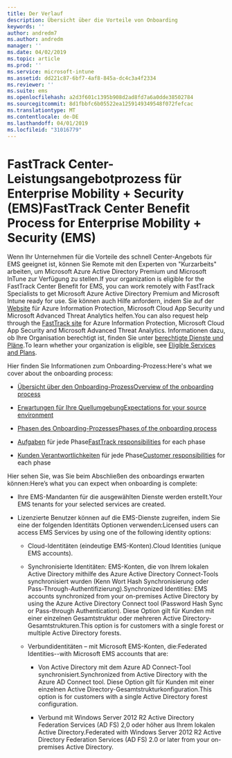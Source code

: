 ```yaml
---
title: Der Verlauf
description: Übersicht über die Vorteile von Onboarding
keywords: ''
author: andredm7
ms.author: andredm
manager: ''
ms.date: 04/02/2019
ms.topic: article
ms.prod: ''
ms.service: microsoft-intune
ms.assetid: dd221c87-6bf7-4af8-845a-dc4c3a4f2334
ms.reviewer: ''
ms.suite: ems
ms.openlocfilehash: a2d3f601c1395b908d2ad8fd7a6a0dde38502784
ms.sourcegitcommit: 8d1fbbfc6b05522ea1259149349548f072fefcac
ms.translationtype: MT
ms.contentlocale: de-DE
ms.lasthandoff: 04/01/2019
ms.locfileid: "31016779"
---
```

# <a name="fasttrack-center-benefit-process-for-enterprise-mobility--security-ems"></a><span data-ttu-id="7a833-103">FastTrack Center-Leistungsangebotprozess für Enterprise Mobility + Security (EMS)</span><span class="sxs-lookup"><span data-stu-id="7a833-103">FastTrack Center Benefit Process for Enterprise Mobility + Security (EMS)</span></span>
<span data-ttu-id="7a833-104">Wenn Ihr Unternehmen für die Vorteile des schnell Center-Angebots für EMS geeignet ist, können Sie Remote mit den Experten von "Kurzarbeits" arbeiten, um Microsoft Azure Active Directory Premium und Microsoft InTune zur Verfügung zu stellen.</span><span class="sxs-lookup"><span data-stu-id="7a833-104">If your organization is eligible for the FastTrack Center Benefit for EMS, you can work remotely with FastTrack Specialists to get Microsoft Azure Active Directory Premium and Microsoft Intune ready for use.</span></span> <span data-ttu-id="7a833-105">Sie können auch Hilfe anfordern, indem Sie auf der [Website](https://www.microsoft.com/fasttrack/microsoft-365/ems) für Azure Information Protection, Microsoft Cloud App Security und Microsoft Advanced Threat Analytics helfen.</span><span class="sxs-lookup"><span data-stu-id="7a833-105">You can also request help through the [FastTrack site](https://www.microsoft.com/fasttrack/microsoft-365/ems) for Azure Information Protection, Microsoft Cloud App Security and Microsoft Advanced Threat Analytics.</span></span> <span data-ttu-id="7a833-106">Informationen dazu, ob Ihre Organisation berechtigt ist, finden Sie unter [berechtigte Dienste und Pläne](M365-eligible-services-and-plans.md).</span><span class="sxs-lookup"><span data-stu-id="7a833-106">To learn whether your organization is eligible, see [Eligible Services and Plans](M365-eligible-services-and-plans.md).</span></span>


<span data-ttu-id="7a833-107">Hier finden Sie Informationen zum Onboarding-Prozess:</span><span class="sxs-lookup"><span data-stu-id="7a833-107">Here's what we cover about the onboarding process:</span></span>

-   [<span data-ttu-id="7a833-108">Übersicht über den Onboarding-Prozess</span><span class="sxs-lookup"><span data-stu-id="7a833-108">Overview of the onboarding process</span></span>](EMS-fasttrack-benefit-overview.md)

-   [<span data-ttu-id="7a833-109">Erwartungen für Ihre Quellumgebung</span><span class="sxs-lookup"><span data-stu-id="7a833-109">Expectations for your source environment</span></span>](EMS-source-environment-expectations.md)

-   [<span data-ttu-id="7a833-110">Phasen des Onboarding-Prozesses</span><span class="sxs-lookup"><span data-stu-id="7a833-110">Phases of the onboarding process</span></span>](EMS-onboarding-phases.md)

-   <span data-ttu-id="7a833-111">[Aufgaben](EMS-fasttrack-responsibilities.md) für jede Phase</span><span class="sxs-lookup"><span data-stu-id="7a833-111">[FastTrack responsibilities](EMS-fasttrack-responsibilities.md) for each phase</span></span>

-   <span data-ttu-id="7a833-112">[Kunden Verantwortlichkeiten](EMS-your-responsibilities.md) für jede Phase</span><span class="sxs-lookup"><span data-stu-id="7a833-112">[Customer responsibilities](EMS-your-responsibilities.md) for each phase</span></span>

<span data-ttu-id="7a833-113">Hier sehen Sie, was Sie beim Abschließen des onboardings erwarten können:</span><span class="sxs-lookup"><span data-stu-id="7a833-113">Here’s what you can expect when onboarding is complete:</span></span>

-   <span data-ttu-id="7a833-114">Ihre EMS-Mandanten für die ausgewählten Dienste werden erstellt.</span><span class="sxs-lookup"><span data-stu-id="7a833-114">Your EMS tenants for your selected services are created.</span></span>

-   <span data-ttu-id="7a833-115">Lizenzierte Benutzer können auf die EMS-Dienste zugreifen, indem Sie eine der folgenden Identitäts Optionen verwenden:</span><span class="sxs-lookup"><span data-stu-id="7a833-115">Licensed users can access EMS Services by using one of the following identity options:</span></span>

    -   <span data-ttu-id="7a833-116">Cloud-Identitäten (eindeutige EMS-Konten).</span><span class="sxs-lookup"><span data-stu-id="7a833-116">Cloud Identities (unique EMS accounts).</span></span>

    -   <span data-ttu-id="7a833-117">Synchronisierte Identitäten: EMS-Konten, die von Ihrem lokalen Active Directory mithilfe des Azure Active Directory Connect-Tools synchronisiert wurden (Kenn Wort Hash Synchronisierung oder Pass-Through-Authentifizierung).</span><span class="sxs-lookup"><span data-stu-id="7a833-117">Synchronized Identities: EMS accounts synchronized from your on-premises Active Directory by using the Azure Active Directory Connect tool (Password Hash Sync or Pass-through Authentication).</span></span> <span data-ttu-id="7a833-118">Diese Option gilt für Kunden mit einer einzelnen Gesamtstruktur oder mehreren Active Directory-Gesamtstrukturen.</span><span class="sxs-lookup"><span data-stu-id="7a833-118">This option is for customers with a single forest or multiple Active Directory forests.</span></span>

    -   <span data-ttu-id="7a833-119">Verbundidentitäten – mit Microsoft EMS-Konten, die:</span><span class="sxs-lookup"><span data-stu-id="7a833-119">Federated Identities--with Microsoft EMS accounts that are:</span></span>

        -   <span data-ttu-id="7a833-120">Von Active Directory mit dem Azure AD Connect-Tool synchronisiert.</span><span class="sxs-lookup"><span data-stu-id="7a833-120">Synchronized from Active Directory with the Azure AD Connect tool.</span></span> <span data-ttu-id="7a833-121">Diese Option gilt für Kunden mit einer einzelnen Active Directory-Gesamtstrukturkonfiguration.</span><span class="sxs-lookup"><span data-stu-id="7a833-121">This option is for customers with a single Active Directory forest configuration.</span></span>

        -   <span data-ttu-id="7a833-122">Verbund mit Windows Server 2012 R2 Active Directory Federation Services (AD FS) 2,0 oder höher aus Ihrem lokalen Active Directory.</span><span class="sxs-lookup"><span data-stu-id="7a833-122">Federated with Windows Server 2012 R2 Active Directory Federation Services (AD FS) 2.0 or later from your on-premises Active Directory.</span></span>
